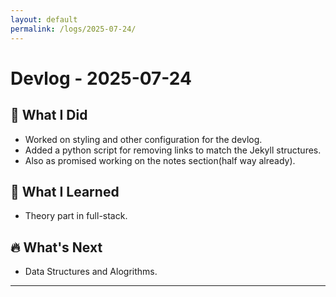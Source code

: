 ```yaml
---
layout: default
permalink: /logs/2025-07-24/
---
```


# Devlog - 2025-07-24

## 🚀 What I Did
- Worked on styling and other configuration for the devlog.
- Added a python script for removing links to match the Jekyll structures.
- Also as promised working on the notes section(half way already).

## 🧠 What I Learned
- Theory part in full-stack.

## 🔥 What's Next
- Data Structures and Alogrithms.

---

<div class="nav-links">


</div>
